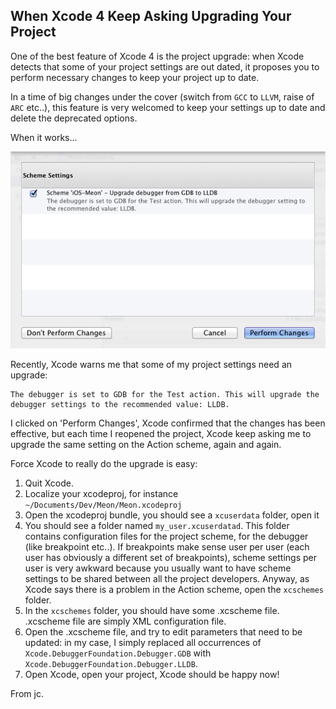 ## When Xcode 4 Keep Asking Upgrading Your Project

One of the best feature of Xcode 4 is the project upgrade: when Xcode detects that some of your project settings are out dated, it proposes you to perform necessary changes to keep your project up to date.

In a time of big changes under the cover (switch from `GCC` to `LLVM`, raise of `ARC` etc..), this feature is very welcomed to keep your settings up to date and delete the deprecated options.

When it works...

![Xcode upgrade project](xcode.png "Go, go, perform changes!")

Recently, Xcode warns me that some of my project settings need an upgrade:

	The debugger is set to GDB for the Test action. This will upgrade the debugger settings to the recommended value: LLDB. 

I clicked on 'Perform Changes', Xcode confirmed that the changes has been effective, but each time I reopened the project, Xcode keep asking me to upgrade the same setting on the Action scheme, again and again.
 
Force Xcode to really do the upgrade is easy:

1. Quit Xcode.
2. Localize your xcodeproj, for instance `~/Documents/Dev/Meon/Meon.xcodeproj`
3. Open the xcodeproj bundle, you should see a `xcuserdata` folder, open it
4. You should see a folder named `my_user.xcuserdatad`. This folder contains configuration files for the project scheme, for the debugger (like breakpoint etc..). If breakpoints make sense user per user (each user has obviously a different set of breakpoints), scheme settings per user is very awkward because you usually want to have scheme settings to be shared between all the project developers. Anyway, as Xcode says there is a problem in the Action scheme, open the `xcschemes` folder.
5. In the `xcschemes` folder, you should have some .xcscheme file. .xcscheme file are simply XML configuration file.
6. Open the .xcscheme file, and try to edit parameters that need to be updated: in my case, I simply replaced all occurrences of `Xcode.DebuggerFoundation.Debugger.GDB` with `Xcode.DebuggerFoundation.Debugger.LLDB`.
7. Open Xcode, open your project, Xcode should be happy now!

From jc.
